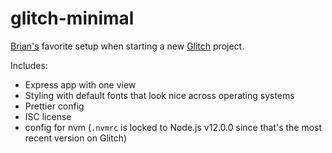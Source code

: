 # glitch-minimal

[Brian's](https://glitch.com/@briangershon) favorite setup when starting a new [Glitch](https://glitch.com/) project.

Includes:

* Express app with one view
* Styling with default fonts that look nice across operating systems
* Prettier config
* ISC license
* config for nvm (`.nvmrc` is locked to Node.js v12.0.0 since that's the most recent version on Glitch)